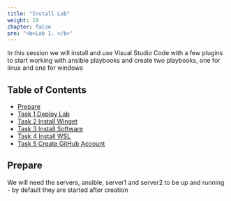 ```yaml
---
title: "Install Lab"
weight: 10
chapter: false
pre: "<b>Lab 1. </b>"
---
```


In this session we will install and use Visual Studio Code with a few plugins to start working with ansible playbooks and create two playbooks, one for linux and one for windows

## Table of Contents

- [Prepare](#prepare)
- [Task 1 Deploy Lab](task1)
- [Task 2 Install Winget](task2)
- [Task 3 Install Software](task3)
- [Task 4 Install WSL](task4)
- [Task 5 Create GitHub Account](task5)

## Prepare

We will need the servers, ansible, server1 and server2 to be up and running - by default they are started after creation
